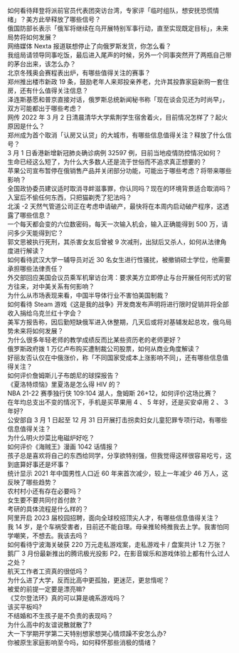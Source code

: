 如何看待拜登将派前官员代表团突访台湾，专家评「临时组队，想安抚恐慌情绪」？美方此举释放了哪些信号？  
俄国防部长表示「俄军将继续在乌开展特别军事行动，直至实现既定目标」，未来局势将如何发展？  
网络媒体 Nexta 报道联想停止了向俄罗斯发货，你怎么看？  
我组局请领导同事吃饭，最后进入尾声的时候，另外一个同事突然开了两瓶自己带的茅台出来，该怎么办？  
北京冬残奥会赛程表出炉，有哪些值得关注的赛事？  
郑州推出楼市新政 19 条，鼓励老年人来郑投亲养老，允许其投靠家庭新购一套住房，还有什么值得关注信息？  
泽连斯基愿和普京直接对话，俄罗斯总统新闻秘书称「现在谈会见还为时尚早」，双方可能都出于哪些考虑？  
网传 2022 年 3 月 2 日清晨清华大学紫荆学生宿舍着火，目前情况怎样了？起火原因是什么？  
郑州成为首个取消「认房又认贷」的大城市，有哪些信息值得关注？释放了什么信号？  
3 月 1 日香港新增新冠肺炎确诊病例 32597 例，目前当地疫情防控情况如何？  
生命已经这么短了，为什么大多数人还是流于世俗而不追求真正想要的？  
苹果公司宣布暂停在俄销售产品并关闭部分功能，可能出于哪些考虑？将带来哪些影响？  
全国政协委员建议适时取消寻衅滋事罪，你认同吗？现在的环境背景适合取消吗？  
入室后不偷任何东西，只把猫剃秃了犯法吗？  
北溪 -2 天然气管道公司正在考虑申请破产，最快将在本周内启动破产程序，这透露了哪些信息？  
一个每天都会变的六位数密码，每天一次输入机会，输入正确能得到 500 万，请问多少天能得到它？  
郭文思被执行死刑，其杀害女友后曾被 9 次减刑，出狱后又杀人，如何从法律角度进行解读？  
如何看待武汉大学一辅导员对近 30 名女生进行性骚扰，被撤销硕士学位，他需要承担哪些法律责任？  
外交部回应美国会议员乘军机窜访台湾：要求美方立即停止与台开展任何形式的官方往来，对中美关系有何影响？  
为什么从市场表现来看，中国半导体行业不害怕美国制裁？  
如何看待 Steam 游戏《这是我的战争》开发商发布声明将进行限时促销并将全部收入捐给乌克兰红十字会？  
美军方报告称，因后勤短缺俄军进入休整期，几天后或将对基辅发起总攻，俄乌局势未来将如何发展？  
为什么很多年轻老师的教学成绩反而比某些资历老的老师更好？  
俄罗斯政府拨 1 万亿卢布购买遭制裁公司股票，如何从商业角度解读？  
好丽友否认仅在中俄涨价，称「不同国家受成本上涨影响不同」，还有哪些信息值得关注？  
如何评价詹姆斯儿子布朗尼的球探报告？  
《夏洛特烦恼》里夏洛是怎么得 HIV 的？  
NBA 21-22 赛季独行侠 109:104 湖人，詹姆斯 26+12，如何评价这场比赛？  
在年均总支出不变的情况下，手机是买苹果用 4 、 5 年好，还是买安卓用 2 、 3 年好?  
公安部自 3 月 1 日起至 12 月 31 日开展打击拐卖妇女儿童犯罪专项行动，有哪些信息值得关注？  
为什么明火炒菜比电磁炉好吃？  
如何评价《海贼王》漫画 1042 话情报？  
孩子总是喜欢将自己的东西给同学，分享欲特别强，但我觉得这样很容易吃亏，这到底算好事还是坏事？  
统计显示 2021 年中国男性人口近 60 年来首次减少，较上一年减少 46 万人，这反映了哪些趋势？  
农村村小还有存在必要吗？  
女生要不要共同付首付款？  
考研的具体流程是什么样的？  
阿里开启 2023 届校园招聘，面向全球校招顶尖人才，有哪些信息值得关注？  
我 14 岁，是个车祸受害者，目前还不能自理。母亲推轮椅推我去上学。我害怕同学嘲笑，不想去。我该去吗？  
如何看待宁波海关破获 220 万元走私游戏案，走私游戏卡 / 盘案共计 1.2 万张？  
鹅厂 3 月份最新推出的腾讯极光投影 P2，在影音娱乐和游戏体验上都有什么过人之处？  
航天工作者工资真的很低吗？  
为什么进了大学，反而比高中更孤独，更迷茫，更怠惰呢？  
被爱的前提一定要是漂亮嘛?  
《艾尔登法环》真的可以算是魂系游戏吗？  
该买平板吗?  
不结婚和不生孩子是不负责的表现吗？  
为什么高中的友谊说散就散了?  
大一下学期开学第二天特别想家想哭心情烦躁不安怎么办?  
你被原生家庭影响至今吗，如何释怀那些消极的情绪？  
